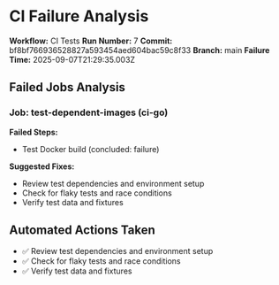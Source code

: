 # CI Failure Analysis

**Workflow:** CI Tests
**Run Number:** 7
**Commit:** bf8bf766936528827a593454aed604bac59c8f33
**Branch:** main
**Failure Time:** 2025-09-07T21:29:35.003Z

## Failed Jobs Analysis

### Job: test-dependent-images (ci-go)
**Failed Steps:**
- Test Docker build (concluded: failure)

**Suggested Fixes:**
- Review test dependencies and environment setup
- Check for flaky tests and race conditions
- Verify test data and fixtures

## Automated Actions Taken
- ✅ Review test dependencies and environment setup
- ✅ Check for flaky tests and race conditions
- ✅ Verify test data and fixtures
